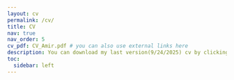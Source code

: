 ```yaml
---
layout: cv
permalink: /cv/
title: CV
nav: true
nav_order: 5
cv_pdf: CV_Amir.pdf # you can also use external links here
description: You can download my last version(9/24/2025) cv by clicking the PDF icon.
toc:
  sidebar: left
---
```

